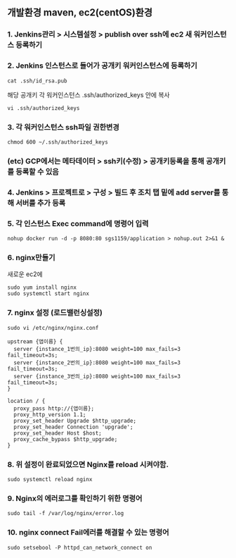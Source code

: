 ## 개발환경 maven, ec2(centOS)환경 

### 1. Jenkins관리 > 시스템설정 > publish over ssh에 ec2 새 워커인스턴스 등록하기

### 2. Jenkins 인스턴스로 들어가 공개키 워커인스턴스에 등록하기
```
cat .ssh/id_rsa.pub
```
해당 공개키 각 워커인스턴스 .ssh/authorized_keys 안에 복사
```
vi .ssh/authorized_keys
```

### 3. 각 워커인스턴스 ssh파일 권한변경
```
chmod 600 ~/.ssh/authorized_keys
```

### (etc) GCP에서는 메타데이터 > ssh키(수정) > 공개키등록을 통해 공개키를 등록할 수 있음


### 4. Jenkins > 프로젝트로 > 구성 > 빌드 후 조치 탭 밑에 add server를 통해 서버를 추가 등록

### 5. 각 인스턴스 Exec command에 명령어 입력
```
nohup docker run -d -p 8080:80 sgs1159/application > nohup.out 2>&1 & 
```

### 6. nginx만들기
새로운 ec2에
```
sudo yum install nginx
sudo systemctl start nginx
```

### 7. nginx 설정 (로드밸런싱설정)
```
sudo vi /etc/nginx/nginx.conf

upstream {앱이름} {
  server {instance_1번의_ip}:8080 weight=100 max_fails=3 fail_timeout=3s;
  server {instance_2번의_ip}:8080 weight=100 max_fails=3 fail_timeout=3s;
  server {instance_3번의_ip}:8080 weight=100 max_fails=3 fail_timeout=3s;
}

location / {
  proxy_pass http://{앱이름};
  proxy_http_version 1.1;
  proxy_set_header Upgrade $http_upgrade;
  proxy_set_header Connection 'upgrade';
  proxy_set_header Host $host;
  proxy_cache_bypass $http_upgrade;
}
```

### 8. 위 설정이 완료되었으면 Nginx를 reload 시켜야함.
```
sudo systemctl reload nginx
```
### 9. Nginx의 에러로그를 확인하기 위한 명령어
```
sudo tail -f /var/log/nginx/error.log
```
### 10. nginx connect Fail에러를 해결할 수 있는 명령어
```
sudo setsebool -P httpd_can_network_connect on
```

